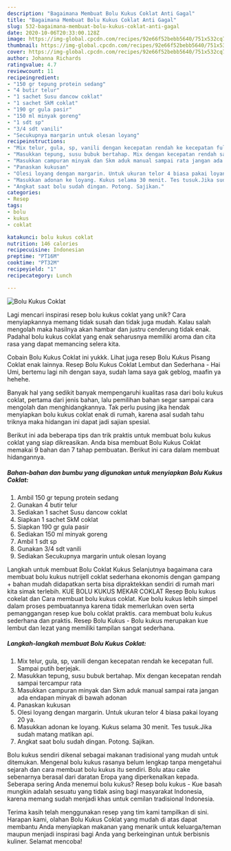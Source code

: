 ```yaml
---
description: "Bagaimana Membuat Bolu Kukus Coklat Anti Gagal"
title: "Bagaimana Membuat Bolu Kukus Coklat Anti Gagal"
slug: 532-bagaimana-membuat-bolu-kukus-coklat-anti-gagal
date: 2020-10-06T20:33:00.128Z
image: https://img-global.cpcdn.com/recipes/92e66f52bebb5640/751x532cq70/bolu-kukus-coklat-foto-resep-utama.jpg
thumbnail: https://img-global.cpcdn.com/recipes/92e66f52bebb5640/751x532cq70/bolu-kukus-coklat-foto-resep-utama.jpg
cover: https://img-global.cpcdn.com/recipes/92e66f52bebb5640/751x532cq70/bolu-kukus-coklat-foto-resep-utama.jpg
author: Johanna Richards
ratingvalue: 4.7
reviewcount: 11
recipeingredient:
- "150 gr tepung protein sedang"
- "4 butir telur"
- "1 sachet Susu dancow coklat"
- "1 sachet SkM coklat"
- "190 gr gula pasir"
- "150 ml minyak goreng"
- "1 sdt sp"
- "3/4 sdt vanili"
- "Secukupnya margarin untuk olesan loyang"
recipeinstructions:
- "Mix telur, gula, sp, vanili dengan kecepatan rendah ke kecepatan full. Sampai putih berjejak."
- "Masukkan tepung, susu bubuk bertahap. Mix dengan kecepatan rendah sampai tercampur rata"
- "Masukkan campuran minyak dan Skm aduk manual sampai rata jangan ada endapan minyak di bawah adonan"
- "Panaskan kukusan"
- "Olesi loyang dengan margarin. Untuk ukuran telor 4 biasa pakai loyang 20 ya."
- "Masukkan adonan ke loyang. Kukus selama 30 menit. Tes tusuk.Jika sudah matang matikan api."
- "Angkat saat bolu sudah dingan. Potong. Sajikan."
categories:
- Resep
tags:
- bolu
- kukus
- coklat

katakunci: bolu kukus coklat 
nutrition: 146 calories
recipecuisine: Indonesian
preptime: "PT16M"
cooktime: "PT32M"
recipeyield: "1"
recipecategory: Lunch

---
```



![Bolu Kukus Coklat](https://img-global.cpcdn.com/recipes/92e66f52bebb5640/751x532cq70/bolu-kukus-coklat-foto-resep-utama.jpg)

Lagi mencari inspirasi resep bolu kukus coklat yang unik? Cara menyiapkannya memang tidak susah dan tidak juga mudah. Kalau salah mengolah maka hasilnya akan hambar dan justru cenderung tidak enak. Padahal bolu kukus coklat yang enak seharusnya memiliki aroma dan cita rasa yang dapat memancing selera kita.

Cobain Bolu Kukus Coklat ini yukkk. Lihat juga resep Bolu Kukus Pisang Coklat enak lainnya. Resep Bolu Kukus Coklat Lembut dan Sederhana - Hai Umi, bertemu lagi nih dengan saya, sudah lama saya gak geblog, maafin ya hehehe.

Banyak hal yang sedikit banyak mempengaruhi kualitas rasa dari bolu kukus coklat, pertama dari jenis bahan, lalu pemilihan bahan segar sampai cara mengolah dan menghidangkannya. Tak perlu pusing jika hendak menyiapkan bolu kukus coklat enak di rumah, karena asal sudah tahu triknya maka hidangan ini dapat jadi sajian spesial.


Berikut ini ada beberapa tips dan trik praktis untuk membuat bolu kukus coklat yang siap dikreasikan. Anda bisa membuat Bolu Kukus Coklat memakai 9 bahan dan 7 tahap pembuatan. Berikut ini cara dalam membuat hidangannya.

<!--inarticleads1-->

##### Bahan-bahan dan bumbu yang digunakan untuk menyiapkan Bolu Kukus Coklat:

1. Ambil 150 gr tepung protein sedang
1. Gunakan 4 butir telur
1. Sediakan 1 sachet Susu dancow coklat
1. Siapkan 1 sachet SkM coklat
1. Siapkan 190 gr gula pasir
1. Sediakan 150 ml minyak goreng
1. Ambil 1 sdt sp
1. Gunakan 3/4 sdt vanili
1. Sediakan Secukupnya margarin untuk olesan loyang


Langkah untuk membuat Bolu Coklat Kukus  Selanjutnya bagaimana cara membuat bolu kukus nutrijell coklat sederhana ekonomis dengan gampang + bahan mudah didapatkan serta bisa dipraktekkan sendiri di rumah mari kita simak terlebih. KUE BOLU KUKUS MEKAR COKLAT Resep Bolu kukus cokelat dan Cara membuat bolu kukus coklat. Kue bolu kukus lebih simpel dalam proses pembuatannya karena tidak memerlukan oven serta pemanggangan resep kue bolu coklat praktis. cara membuat bolu kukus sederhana dan praktis. Resep Bolu Kukus - Bolu kukus merupakan kue lembut dan lezat yang memiliki tampilan sangat sederhana. 

<!--inarticleads2-->

##### Langkah-langkah membuat Bolu Kukus Coklat:

1. Mix telur, gula, sp, vanili dengan kecepatan rendah ke kecepatan full. Sampai putih berjejak.
1. Masukkan tepung, susu bubuk bertahap. Mix dengan kecepatan rendah sampai tercampur rata
1. Masukkan campuran minyak dan Skm aduk manual sampai rata jangan ada endapan minyak di bawah adonan
1. Panaskan kukusan
1. Olesi loyang dengan margarin. Untuk ukuran telor 4 biasa pakai loyang 20 ya.
1. Masukkan adonan ke loyang. Kukus selama 30 menit. Tes tusuk.Jika sudah matang matikan api.
1. Angkat saat bolu sudah dingan. Potong. Sajikan.


Bolu kukus sendiri dikenal sebagai makanan tradisional yang mudah untuk ditemukan. Mengenal bolu kukus rasanya belum lengkap tanpa mengetahui sejarah dan cara membuat bolu kukus itu sendiri. Bolu atau cake sebenarnya berasal dari daratan Eropa yang diperkenalkan kepada. Seberapa sering Anda menemui bolu kukus? Resep bolu kukus - Kue basah mungkin adalah sesuatu yang tidak asing bagi masyarakat Indonesia, karena memang sudah menjadi khas untuk cemilan tradisional Indonesia. 

Terima kasih telah menggunakan resep yang tim kami tampilkan di sini. Harapan kami, olahan Bolu Kukus Coklat yang mudah di atas dapat membantu Anda menyiapkan makanan yang menarik untuk keluarga/teman maupun menjadi inspirasi bagi Anda yang berkeinginan untuk berbisnis kuliner. Selamat mencoba!
